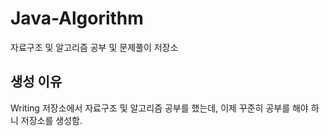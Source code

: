 # Java-Algorithm
자료구조 및 알고리즘 공부 및 문제풀이 저장소

## 생성 이유 
Writing 저장소에서 자료구조 및 알고리즘 공부를 했는데, 이제 꾸준히 공부를 해야 하니 저장소를 생성함. 
